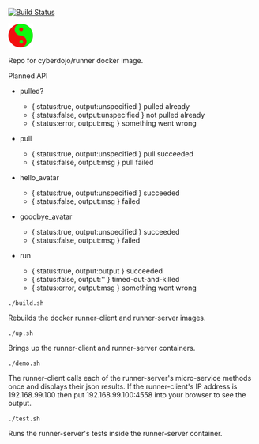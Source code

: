 
[![Build Status](https://travis-ci.org/cyber-dojo/runner.svg?branch=master)](https://travis-ci.org/cyber-dojo/runner)

<img src="https://raw.githubusercontent.com/cyber-dojo/nginx/master/images/home_page_logo.png" alt="cyber-dojo yin/yang logo" width="50px" height="50px"/>

Repo for cyberdojo/runner docker image.

Planned API

- pulled?
  * { status:true,  output:unspecified }   pulled already
  * { status:false, output:unspecified }   not pulled already
  * { status:error, output:msg }           something went wrong

- pull
  * { status:true,  output:unspecified }   pull succeeded
  * { status:false, output:msg }           pull failed

- hello_avatar
  * { status:true,  output:unspecified }   succeeded
  * { status:false, output:msg }           failed

- goodbye_avatar
  * { status:true,  output:unspecified }   succeeded
  * { status:false, output:msg }           failed

- run
  * { status:true,   output:output }       succeeded
  * { status:false,  output:'' }           timed-out-and-killed
  * { status:error,  output:msg }          something went wrong


```
./build.sh
```
Rebuilds the docker runner-client and runner-server images.


```
./up.sh
```
Brings up the runner-client and runner-server containers.


```
./demo.sh
```
The runner-client calls each of the runner-server's micro-service methods
once and displays their json results.
If the runner-client's IP address is 192.168.99.100 then put
192.168.99.100:4558 into your browser to see the output.

```
./test.sh
```
Runs the runner-server's tests inside the runner-server container.
